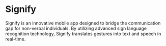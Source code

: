 # Signify
Signify is an innovative mobile app designed to bridge the communication gap for non-verbal individuals. By utilizing advanced sign language recognition technology, Signify translates gestures into text and speech in real-time. 
